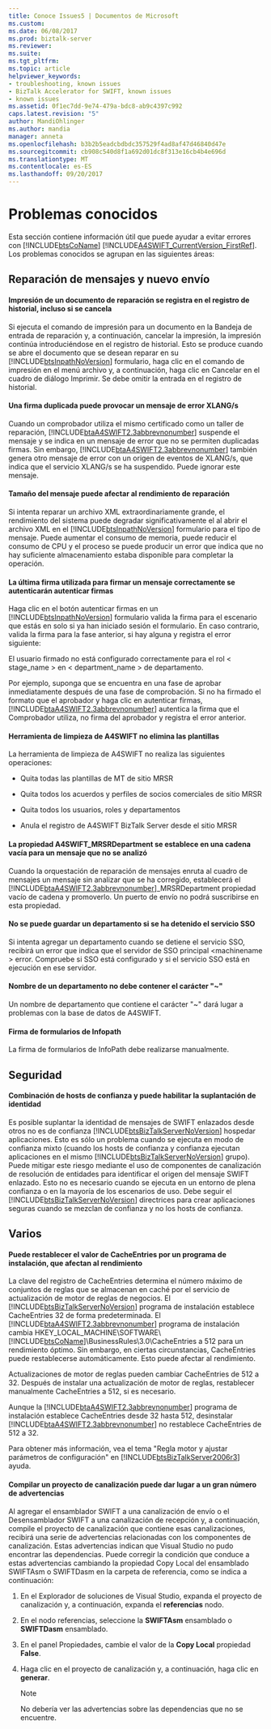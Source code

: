 ```yaml
---
title: Conoce Issues5 | Documentos de Microsoft
ms.custom: 
ms.date: 06/08/2017
ms.prod: biztalk-server
ms.reviewer: 
ms.suite: 
ms.tgt_pltfrm: 
ms.topic: article
helpviewer_keywords:
- troubleshooting, known issues
- BizTalk Accelerator for SWIFT, known issues
- known issues
ms.assetid: 0f1ec7dd-9e74-479a-bdc8-ab9c4397c992
caps.latest.revision: "5"
author: MandiOhlinger
ms.author: mandia
manager: anneta
ms.openlocfilehash: b3b2b5eadcbdbdc357529f4ad8af47d46840d47e
ms.sourcegitcommit: cb908c540d8f1a692d01dc8f313e16cb4b4e696d
ms.translationtype: MT
ms.contentlocale: es-ES
ms.lasthandoff: 09/20/2017
---
```

# <a name="known-issues"></a>Problemas conocidos
Esta sección contiene información útil que puede ayudar a evitar errores con [!INCLUDE[btsCoName](../../includes/btsconame-md.md)] [!INCLUDE[A4SWIFT_CurrentVersion_FirstRef](../../includes/a4swift-currentversion-firstref-md.md)]. Los problemas conocidos se agrupan en las siguientes áreas:  
  
## <a name="message-repair-and-new-submission"></a>Reparación de mensajes y nuevo envío

#### <a name="printing-of-a-repair-document-is-recorded-in-the-history-log-even-if-canceled"></a>Impresión de un documento de reparación se registra en el registro de historial, incluso si se cancela  
 Si ejecuta el comando de impresión para un documento en la Bandeja de entrada de reparación y, a continuación, cancelar la impresión, la impresión continúa introduciéndose en el registro de historial. Esto se produce cuando se abre el documento que se desean reparar en su [!INCLUDE[btsInpathNoVersion](../../includes/btsinpathnoversion-md.md)] formulario, haga clic en el comando de impresión en el menú archivo y, a continuación, haga clic en Cancelar en el cuadro de diálogo Imprimir. Se debe omitir la entrada en el registro de historial.  
  
#### <a name="a-duplicate-signature-can-cause-an-xlangs-error-message"></a>Una firma duplicada puede provocar un mensaje de error XLANG/s  
 Cuando un comprobador utiliza el mismo certificado como un taller de reparación, [!INCLUDE[btaA4SWIFT2.3abbrevnonumber](../../includes/btaa4swift2-3abbrevnonumber-md.md)] suspende el mensaje y se indica en un mensaje de error que no se permiten duplicadas firmas. Sin embargo, [!INCLUDE[btaA4SWIFT2.3abbrevnonumber](../../includes/btaa4swift2-3abbrevnonumber-md.md)] también genera otro mensaje de error con un origen de eventos de XLANG/s, que indica que el servicio XLANG/s se ha suspendido. Puede ignorar este mensaje.  
  
#### <a name="message-size-can-affect-repair-performance"></a>Tamaño del mensaje puede afectar al rendimiento de reparación  
 Si intenta reparar un archivo XML extraordinariamente grande, el rendimiento del sistema puede degradar significativamente el al abrir el archivo XML en el [!INCLUDE[btsInpathNoVersion](../../includes/btsinpathnoversion-md.md)] formulario para el tipo de mensaje. Puede aumentar el consumo de memoria, puede reducir el consumo de CPU y el proceso se puede producir un error que indica que no hay suficiente almacenamiento estaba disponible para completar la operación.  
  
#### <a name="the-last-signature-used-to-sign-a-message-successfully-will-be-authenticated-by-authenticate-signatures"></a>La última firma utilizada para firmar un mensaje correctamente se autenticarán autenticar firmas  
 Haga clic en el botón autenticar firmas en un [!INCLUDE[btsInpathNoVersion](../../includes/btsinpathnoversion-md.md)] formulario valida la firma para el escenario que estás en solo si ya han iniciado sesión el formulario. En caso contrario, valida la firma para la fase anterior, si hay alguna y registra el error siguiente:  
  
 El usuario firmado no está configurado correctamente para el rol < stage_name > en < department_name > de departamento.  
  
 Por ejemplo, suponga que se encuentra en una fase de aprobar inmediatamente después de una fase de comprobación. Si no ha firmado el formato que el aprobador y haga clic en autenticar firmas, [!INCLUDE[btaA4SWIFT2.3abbrevnonumber](../../includes/btaa4swift2-3abbrevnonumber-md.md)] autentica la firma que el Comprobador utiliza, no firma del aprobador y registra el error anterior.  

#### <a name="a4swift-cleanup-tool-doesnt-delete-templates"></a>Herramienta de limpieza de A4SWIFT no elimina las plantillas  
 La herramienta de limpieza de A4SWIFT no realiza las siguientes operaciones:  
  
-   Quita todas las plantillas de MT de sitio MRSR  
  
-   Quita todos los acuerdos y perfiles de socios comerciales de sitio MRSR  
  
-   Quita todos los usuarios, roles y departamentos  
  
-   Anula el registro de A4SWIFT BizTalk Server desde el sitio MRSR  
  
#### <a name="the-a4swiftmrsrdepartment-property-is-set-to-an-empty-string-for-a-message-that-did-not-parse"></a>La propiedad A4SWIFT_MRSRDepartment se establece en una cadena vacía para un mensaje que no se analizó  
 Cuando la orquestación de reparación de mensajes enruta al cuadro de mensajes un mensaje sin analizar que se ha corregido, establecerá el [!INCLUDE[btaA4SWIFT2.3abbrevnonumber](../../includes/btaa4swift2-3abbrevnonumber-md.md)]_MRSRDepartment propiedad vacío de cadena y promoverlo. Un puerto de envío no podrá suscribirse en esta propiedad.  
  
#### <a name="cannot-save-a-department-if-the-sso-service-has-been-stopped"></a>No se puede guardar un departamento si se ha detenido el servicio SSO  
 Si intenta agregar un departamento cuando se detiene el servicio SSO, recibirá un error que indica que el servidor de SSO principal \<machinename > error. Compruebe si SSO está configurado y si el servicio SSO está en ejecución en ese servidor.  
  
#### <a name="a-department-name-must-not-contain-the-character-"></a>Nombre de un departamento no debe contener el carácter "~"  
 Un nombre de departamento que contiene el carácter "~" dará lugar a problemas con la base de datos de A4SWIFT.  
  
#### <a name="signing-infopath-forms"></a>Firma de formularios de Infopath  
 La firma de formularios de InfoPath debe realizarse manualmente.  
  
## <a name="security"></a>Seguridad

#### <a name="mixing-trusted-and-untrusted-hosts-can-enable-spoofing"></a>Combinación de hosts de confianza y puede habilitar la suplantación de identidad  

 Es posible suplantar la identidad de mensajes de SWIFT enlazados desde otros no es de confianza [!INCLUDE[btsBizTalkServerNoVersion](../../includes/btsbiztalkservernoversion-md.md)] hospedar aplicaciones. Esto es sólo un problema cuando se ejecuta en modo de confianza mixto (cuando los hosts de confianza y confianza ejecutan aplicaciones en el mismo [!INCLUDE[btsBizTalkServerNoVersion](../../includes/btsbiztalkservernoversion-md.md)] grupo). Puede mitigar este riesgo mediante el uso de componentes de canalización de resolución de entidades para identificar el origen del mensaje SWIFT enlazado. Esto no es necesario cuando se ejecuta en un entorno de plena confianza o en la mayoría de los escenarios de uso. Debe seguir el [!INCLUDE[btsBizTalkServerNoVersion](../../includes/btsbiztalkservernoversion-md.md)] directrices para crear aplicaciones seguras cuando se mezclan de confianza y no los hosts de confianza. 
 
## <a name="miscellaneous"></a>Varios

#### <a name="the-cacheentries-setting-may-be-reset-by-a-setup-program-affecting-performance"></a>Puede restablecer el valor de CacheEntries por un programa de instalación, que afectan al rendimiento  
 La clave del registro de CacheEntries determina el número máximo de conjuntos de reglas que se almacenan en caché por el servicio de actualización de motor de reglas de negocios. El [!INCLUDE[btsBizTalkServerNoVersion](../../includes/btsbiztalkservernoversion-md.md)] programa de instalación establece CacheEntries 32 de forma predeterminada. El [!INCLUDE[btaA4SWIFT2.3abbrevnonumber](../../includes/btaa4swift2-3abbrevnonumber-md.md)] programa de instalación cambia HKEY_LOCAL_MACHINE\SOFTWARE\\[!INCLUDE[btsCoName](../../includes/btsconame-md.md)]\BusinessRules\3.0\CacheEntries a 512 para un rendimiento óptimo. Sin embargo, en ciertas circunstancias, CacheEntries puede restablecerse automáticamente. Esto puede afectar al rendimiento.  
  
 Actualizaciones de motor de reglas pueden cambiar CacheEntries de 512 a 32. Después de instalar una actualización de motor de reglas, restablecer manualmente CacheEntries a 512, si es necesario.  
  
 Aunque la [!INCLUDE[btaA4SWIFT2.3abbrevnonumber](../../includes/btaa4swift2-3abbrevnonumber-md.md)] programa de instalación establece CacheEntries desde 32 hasta 512, desinstalar [!INCLUDE[btaA4SWIFT2.3abbrevnonumber](../../includes/btaa4swift2-3abbrevnonumber-md.md)] no restablece CacheEntries de 512 a 32.  
  
 Para obtener más información, vea el tema "Regla motor y ajustar parámetros de configuración" en [!INCLUDE[btsBizTalkServer2006r3](../../includes/btsbiztalkserver2006r3-md.md)] ayuda.  
  
#### <a name="building-a-pipeline-project-may-result-in-a-large-number-of-warnings"></a>Compilar un proyecto de canalización puede dar lugar a un gran número de advertencias  
 Al agregar el ensamblador SWIFT a una canalización de envío o el Desensamblador SWIFT a una canalización de recepción y, a continuación, compile el proyecto de canalización que contiene esas canalizaciones, recibirá una serie de advertencias relacionadas con los componentes de canalización. Estas advertencias indican que Visual Studio no pudo encontrar las dependencias. Puede corregir la condición que conduce a estas advertencias cambiando la propiedad Copy Local del ensamblado SWIFTAsm o SWIFTDasm en la carpeta de referencia, como se indica a continuación:  
  
1.  En el Explorador de soluciones de Visual Studio, expanda el proyecto de canalización y, a continuación, expanda el **referencias** nodo.  
  
2.  En el nodo referencias, seleccione la **SWIFTAsm** ensamblado o **SWIFTDasm** ensamblado.  
  
3.  En el panel Propiedades, cambie el valor de la **Copy Local** propiedad **False**.  
  
4.  Haga clic en el proyecto de canalización y, a continuación, haga clic en **generar**.  
  
    > [!NOTE]
    >  No debería ver las advertencias sobre las dependencias que no se encuentre.   